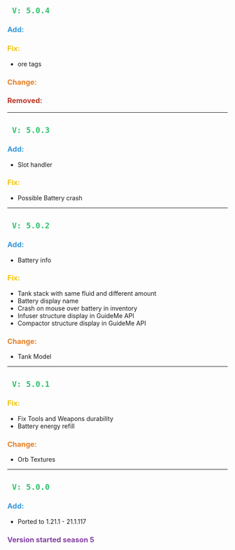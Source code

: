 ## <span style="color:#2DC26B;">` V: 5.0.4`</span>
### <span style="color:#3598DB;"> **Add**:</span>
### <span style="color:#F1C40F;"> **Fix**:</span>
- ore tags
### <span style="color:#E67E23;"> **Change**:</span>
### <span style="color:#BA372A;"> **Removed**:</span>

---

## <span style="color:#2DC26B;">` V: 5.0.3`</span>
### <span style="color:#3598DB;"> **Add**:</span>
- Slot handler
### <span style="color:#F1C40F;"> **Fix**:</span>
- Possible Battery crash

---

## <span style="color:#2DC26B;">` V: 5.0.2`</span>
### <span style="color:#3598DB;"> **Add**:</span>
- Battery info
### <span style="color:#F1C40F;"> **Fix**:</span>
- Tank stack with same fluid and different amount
- Battery display name
- Crash on mouse over battery in inventory
- Infuser structure display in GuideMe API
- Compactor structure display in GuideMe API
### <span style="color:#E67E23;"> **Change**:</span>
- Tank Model

---

## <span style="color:#2DC26B;">` V: 5.0.1`</span>
### <span style="color:#F1C40F;"> **Fix**:</span>
- Fix Tools and Weapons durability
- Battery energy refill
### <span style="color:#E67E23;"> **Change**:</span>
- Orb Textures

---

## <span style="color:#2DC26B;">` V: 5.0.0`</span>
### <span style="color:#3598DB;"> **Add**:</span>
- Ported to 1.21.1 - 21.1.117

### <span style="color:#843FA1;"> **Version started season 5**</span>
